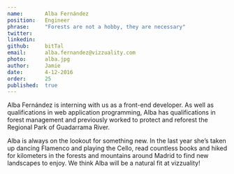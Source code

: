 ```yaml
---
name:       Alba Fernández
position:   Engineer
phrase:     "Forests are not a hobby, they are necessary"
twitter:    
linkedin:   
github:		bitTal
email:      alba.fernandez@vizzuality.com
photo:      alba.jpg
author:     Jamie
date:       4-12-2016
order:      25
published:  true
---
```

Alba Fernández is interning with us as a front-end developer. As well as qualifications in web application programming, Alba has qualifications in forest management and previously worked to protect and reforest the Regional Park of Guadarrama River. 

Alba is always on the lookout for something new. In the last year she’s taken up dancing Flamenco and playing the Cello, read countless books and hiked for kilometers in the forests and mountains around Madrid to find new landscapes to enjoy. We think Alba will be a natural fit at vizzuality! 
